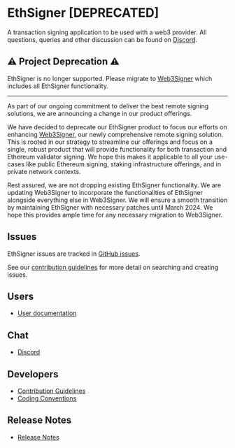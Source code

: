 # EthSigner [DEPRECATED]
A transaction signing application to be used with a web3 provider. All questions, queries and other discussion can be found on [Discord].

## ⚠️ Project Deprecation ⚠️
EthSigner is no longer supported. Please migrate to [Web3Signer](https://github.com/ConsenSys/web3signer) which includes all EthSigner functionality.

---

As part of our ongoing commitment to deliver the best remote signing solutions, we are announcing a change in our product offerings.

We have decided to deprecate our EthSigner product to focus our efforts on enhancing [Web3Signer](https://github.com/ConsenSys/web3signer), our newly comprehensive remote signing solution. This is rooted in our strategy to streamline our offerings and focus on a single, robust product that will provide functionality for both transaction and Ethereum validator signing. We hope this makes it applicable to all your use-cases like public Ethereum signing, staking infrastructure offerings, and in private network contexts.

Rest assured, we are not dropping existing EthSigner functionality. We are updating Web3Signer to incorporate the functionalities of EthSigner alongside everything else in Web3Signer. We will ensure a smooth transition by maintaining EthSigner with necessary patches until March 2024. We hope this provides ample time for any necessary migration to Web3Signer.

## Issues

EthSigner issues are tracked in [GitHub issues].

See our [contribution guidelines](CONTRIBUTING.md) for more detail on searching and creating issues.

## Users
* [User documentation](https://docs.ethsigner.consensys.net/)

## Chat
* [Discord]

## Developers
* [Contribution Guidelines](CONTRIBUTING.md)
* [Coding Conventions](CODING-CONVENTIONS.md)

## Release Notes
* [Release Notes](CHANGELOG.md)

[Discord]: https://discord.gg/jCk2XuYtrp
[GitHub issues]: https://github.com/ConsenSys/ethsigner/issues
